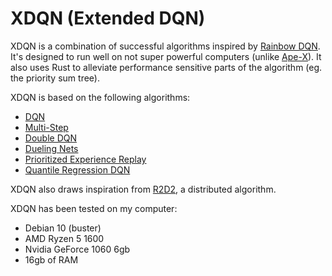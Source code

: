 # XDQN (Extended DQN)XDQN is a combination of successful algorithms inspired by [Rainbow DQN](https://arxiv.org/pdf/1710.02298.pdf).It's designed to run well on not super powerful computers (unlike [Ape-X](https://arxiv.org/pdf/1803.00933.pdf)).It also uses Rust to alleviate performance sensitive parts of the algorithm (eg. the priority sum tree).XDQN is based on the following algorithms:* [DQN](https://arxiv.org/abs/1312.5602)* [Multi-Step](https://link.springer.com/content/pdf/10.1007/BF00115009.pdf)* [Double DQN](https://arxiv.org/abs/1509.06461)* [Dueling Nets](https://arxiv.org/abs/1511.06581)* [Prioritized Experience Replay](https://arxiv.org/abs/1511.05952)* [Quantile Regression DQN](https://arxiv.org/abs/1710.10044)XDQN also draws inspiration from [R2D2](https://openreview.net/pdf?id=r1lyTjAqYX), a distributed algorithm.XDQN has been tested on my computer:* Debian 10 (buster)* AMD Ryzen 5 1600* Nvidia GeForce 1060 6gb* 16gb of RAM